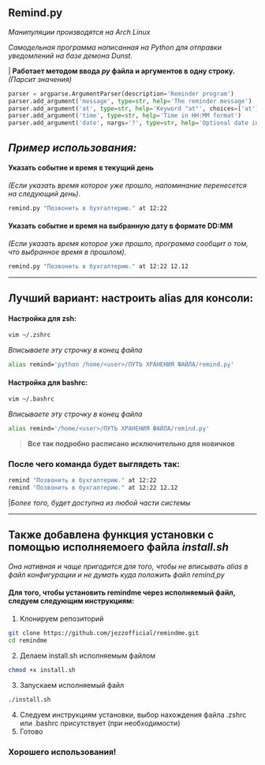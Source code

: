 <b>Remind.py</b> 
-------------------------------
<i>Манипуляции производятся на Arch Linux</i>

<i>Самодельная программа написанная на Python для отправки уведомлений на базе демона Dunst.</i>

| <b>Работает методом ввода <i>py</i> файла и аргументов в одну строку.</b> <i>(Парсит значения)</i>

~~~python
parser = argparse.ArgumentParser(description='Reminder program')
parser.add_argument('message', type=str, help='The reminder message')
parser.add_argument('at', type=str, help='Keyword "at"', choices=['at'])
parser.add_argument('time', type=str, help='Time in HH:MM format')
parser.add_argument('date', nargs='?', type=str, help='Optional date in DD.MM format')
~~~


## _Пример использования:_

#### Указать событие и время в текущий день 
_(Если указать время которое уже прошло, напоминание перенесется на следующий день)_.
~~~bash
remind.py "Позвонить в бухгалтерию." at 12:22
~~~

#### Указать событие и время на выбранную дату в формате DD:MM 
_(Если указать время которое уже прошло, программа сообщит о том, что выбранное время в прошлом)_.
~~~bash
remind.py "Позвонить в бухгалтерию." at 12:22 12.12
~~~

-------------------------------
## Лучший вариант: настроить alias для консоли:
#### Настройка для zsh:
~~~bash
vim ~/.zshrc
~~~
_Вписываете эту строчку в конец файла_
~~~bash
alias remind='python /home/<user>/ПУТЬ ХРАНЕНИЯ ФАЙЛА/remind.py'
~~~

#### Настройка для bashrc:
~~~bash
vim ~/.bashrc
~~~
_Вписываете эту строчку в конец файла_
~~~bash
alias remind='/home/<user>/ПУТЬ ХРАНЕНИЯ ФАЙЛА/remind.py'
~~~

><b>Все так подробно расписано исключительно для новичков</b>

### После чего команда будет выглядеть так:
~~~bash
remind "Позвонить в бухгалтерию." at 12:22
remind "Позвонить в бухгалтерию." at 12:22 12.12
~~~

|_Более того, будет доступна из любой части системы_

------------------------------

## Также добавлена функция установки с помощью исполняемоего файла _install.sh_
_Она нативная и чаще пригодится для того, чтобы не вписывать alias в файл конфигурации и не думать куда положить файл remind,py_

#### Для того, чтобы установить remindme через исполняемый файл, следуем следующим инструкциям:
1. Клонируем репозиторий
~~~bash
git clone https://github.com/jezzofficial/remindme.git
cd remindme
~~~
2. Делаем install.sh исполняемым файлом
~~~bash
chmod +x install.sh
~~~
3. Запускаем исполняемый файл
~~~bash
./install.sh
~~~
4. Следуем инструкциям установки, выбор нахождения файла .zshrc или .bashrc присутствует (при необходимости)
5. Готово
### Хорошего использования!


